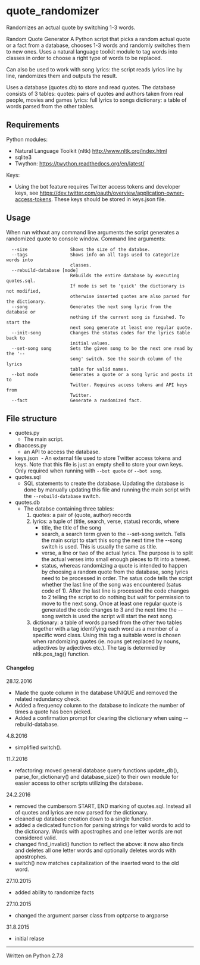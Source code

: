 # quote_randomizer
Randomizes an actual quote by switching 1-3 words.

Random Quote Generator
A Python script that picks a random actual quote or a fact from a database, chooses 1-3 words and randomly
switches them to new ones. Uses a natural language toolkit module to tag
words into classes in order to choose a right type of words to be replaced.

Can also be used to work with song lyrics: the script reads lyrics line
by line, randomizes them and outputs the result.

Uses a database (quotes.db) to store and read quotes. The database consists
of 3 tables:
quotes: pairs of quotes and authors taken from real people, movies and
        games
lyrics: full lyrics to songs
dictionary: a table of words parsed from the other tables.


## Requirements

Python modules:
 * Natural Language Toolkit (nltk)
     http://www.nltk.org/index.html
 * sqlite3
 * Twython:
     https://twython.readthedocs.org/en/latest/

Keys:
 * Using the bot feature requires Twitter access tokens and developer keys, see https://dev.twitter.com/oauth/overview/application-owner-access-tokens. These keys should be stored in keys.json file.


## Usage

When run without any command line arguments the script generates a randomized quote to console window.
Command line arguments:

```
  --size                Shows the size of the databse.
  --tags                Shows info on all tags used to categorize words into
                        classes.
  --rebuild-database [mode]
                        Rebuilds the entire database by executing quotes.sql.
                        If mode is set to 'quick' the dictionary is not modified,
                        otherwise inserted quotes are also parsed for the dictionary.
  --song                Generates the next song lyric from the database or
                        nothing if the current song is finished. To start the
                        next song generate at least one regular quote.
  --init-song           Changes the status codes for the lyrics table back to
                        initial values.
  --set-song song       Sets the given song to be the next one read by the '--
                        song' switch. See the search column of the lyrics
                        table for valid names.
  --bot mode            Generates a quote or a song lyric and posts it to
                        Twitter. Requires access tokens and API keys from
                        Twitter.
  --fact                Generate a randomized fact.
```


## File structure

* quotes.py
  - The main script.
* dbaccess.py
  - an API to access the database.
* keys.json
  - An external file used to store Twitter access tokens and keys. Note that this file is just an empty shell to store your own keys. Only required when running with ```--bot quote``` or ```--bot song```.
* quotes.sql
  - SQL statements to create the database. Updating the database is done by manually updating this file and running the main script with the ```--rebuild-database``` switch.
* quotes.db
  - The databse containing three tables:
    1. quotes: a pair of (quote, author) records
    2. lyrics: a tuple of (title, search, verse, status) records, where
       * title, the title of the song
       * search, a search term given to the --set-song switch. Tells the main script to start this song the next time the --song switch is used. This is usually the same as title.
       * verse, a line or two of the actual lyrics. The purpose is to split the actual verses into small enough pieces to fit into a tweet.
       * status, whereas randomizing a quote is intended to happen by choosing a random quote from the database, song lyrics need to be processed in order. The satus code tells the script whether the last line of the song was encountered (satus code of 1). After the last line is processed the code changes to 2 telling the script to do nothing but wait for permission to move to the next song. Once at least one regular quote is generated the code changes to 3 and the next time the --song switch is used the script will start the next song.
    3. dictionary: a table of words parsed from the other two tables together with a tag identifying each word as a member of a specific word class. Using this tag a suitable word is chosen when randomizing quotes (ie. nouns get replaced by nouns, adjectives by adjectives etc.). The tag is determied by nltk.pos_tag() function.


#### Changelog
28.12.2016
* Made the quote column in the database UNIQUE and removed the related redundancy check.
* Added a frequency column to the database to indicate the number of times a quote has been picked.
* Added a confirmation prompt for clearing the dictionary when using --rebuild-database.

4.8.2016
* simplified switch().

11.7.2016
* refactoring: moved general database query functions update_db(), parse_for_dictionary() and database_size() to their own module for easier access to other scripts utilizing the database.

24.2.2016
* removed the cumbersom START, END marking of quotes.sql. Instead all of quotes and lyrics are now parsed for the dictionary.
* cleaned up database creation down to a single function.
* added a dedicated function for parsing strings for valid words to add to the dictionary. Words with apostrophes and one letter words are not considered valid.
* changed find_invalid() function to reflect the above: it now also finds and deletes all one letter words and optionally deletes words with apostrophes.
* switch() now matches capitalization of the inserted word to the old word.

27.10.2015
* added ability to randomize facts

27.10.2015
* changed the argument parser class from optparse to argparse

31.8.2015
* initial relase

___
Written on Python 2.7.8

